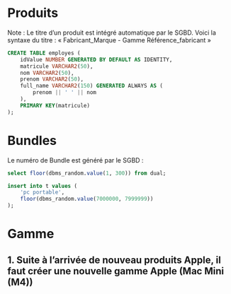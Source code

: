 # Produits

Note : Le titre d’un produit est intégré automatique par le SGBD. Voici la syntaxe du titre :
« Fabricant_Marque - Gamme Référence_fabricant »

```sql
CREATE TABLE employes (
    idValue NUMBER GENERATED BY DEFAULT AS IDENTITY,
    matricule VARCHAR2(50),
    nom VARCHAR2(50),
    prenom VARCHAR2(50),
    full_name VARCHAR2(150) GENERATED ALWAYS AS (
    	prenom || ' ' || nom    
    ),
    PRIMARY KEY(matricule)
);
```

# Bundles
Le numéro de Bundle est généré par le SGBD :

```sql
select floor(dbms_random.value(1, 300)) from dual;

insert into t values (
    'pc portable',
    floor(dbms_random.value(7000000, 7999999))
);
```

# Gamme

## 1. Suite à l’arrivée de nouveau produits Apple, il faut créer une nouvelle gamme Apple (Mac Mini (M4))
